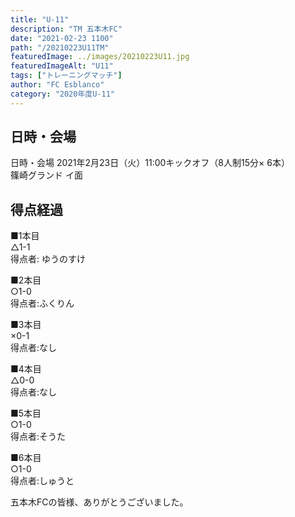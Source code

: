 ```yaml
---
title: "U-11"
description: "TM 五本木FC"
date: "2021-02-23 1100"
path: "/20210223U11TM"
featuredImage: ../images/20210223U11.jpg
featuredImageAlt: "U11"
tags: ["トレーニングマッチ"]
author: "FC Esblanco"
category: "2020年度U-11"
---
```


## 日時・会場

日時・会場
2021年2月23日（火）11:00キックオフ（8人制15分×
6本）<br>
篠崎グランド イ面

## 得点経過

■1本目<br>
△1-1<br>
得点者: ゆうのすけ

■2本目<br>
○1-0<br>
得点者:ふくりん

■3本目<br>
×0-1<br>
得点者:なし

■4本目<br>
△0-0<br>
得点者:なし

■5本目<br>
○1-0<br>
得点者:そうた

■6本目<br>
○1-0<br>
得点者:しゅうと

五本木FCの皆様、ありがとうございました。
